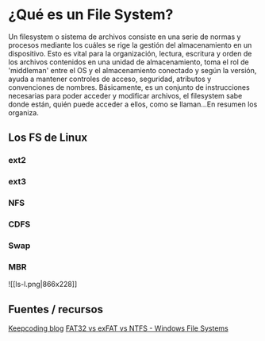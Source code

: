 # ¿Qué es un File System?
Un filesystem o sistema de archivos consiste en una serie de normas y procesos mediante los cuáles se rige la gestión del almacenamiento en un dispositivo. Esto es vital para la organización, lectura, escritura y orden de los archivos contenidos en una unidad de almacenamiento, toma el rol de 'middleman' entre el OS y el almacenamiento conectado y según la versión, ayuda a mantener controles de acceso, seguridad, atributos y convenciones de nombres.
Básicamente, es un conjunto de instrucciones necesarias para poder acceder y modificar archivos, el filesystem sabe donde están, quién puede acceder a ellos, como se llaman...En resumen los organiza.

## Los FS de Linux
### ext2

### ext3
### NFS
### CDFS
### Swap
### MBR

![[ls-l.png|866x228]]

## Fuentes / recursos
[Keepcoding blog](https://keepcoding.io/blog/que-es-un-sistema-de-archivos/)
[FAT32 vs exFAT vs NTFS - Windows File Systems](https://youtu.be/bYjQakUxeVY)